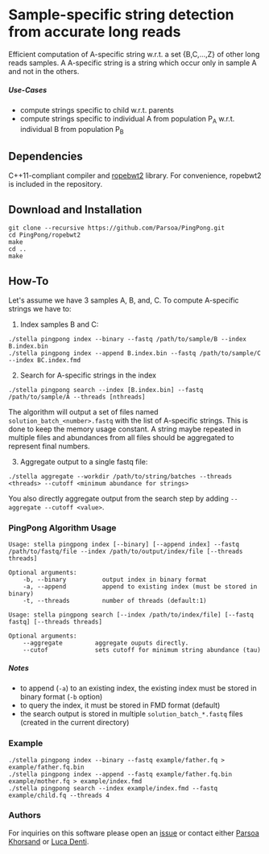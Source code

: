 # Sample-specific string detection from accurate long reads
Efficient computation of A-specific string w.r.t. a set {B,C,...,Z} of other long reads samples. A A-specific string is a string which occur only in sample A and not in the others. 

##### Use-Cases
* compute strings specific to child w.r.t. parents
* compute strings specific to individual A from population P<sub>A</sub> w.r.t. individual B from population P<sub>B</sub>

## Dependencies

C++11-compliant compiler and [ropebwt2](https://github.com/lh3/ropebwt2) library. For convenience, ropebwt2 is included in the repository.

## Download and Installation
```
git clone --recursive https://github.com/Parsoa/PingPong.git
cd PingPong/ropebwt2
make
cd ..
make
```

## How-To
Let's assume we have 3 samples A, B, and, C. To compute A-specific strings we have to:

1. Index samples B and C:
```
./stella pingpong index --binary --fastq /path/to/sample/B --index B.index.bin
./stella pingpong index --append B.index.bin --fastq /path/to/sample/C --index BC.index.fmd
```
2. Search for A-specific strings in the index
```
./stella pingpong search --index [B.index.bin] --fastq /path/to/sample/A --threads [nthreads]
```

The algorithm will output a set of files named `solution_batch_<number>.fastq` with the list of A-specific strings. This is done to keep the memory usage constant. A string maybe repeated in multiple files and abundances from all files should be aggregated to represent final numbers.

3. Aggregate output to a single fastq file:
```
./stella aggregate --workdir /path/to/string/batches --threads <threads> --cutoff <minimum abundance for strings>
```

You also directly aggregate output from the search step by adding `--aggregate --cutoff <value>`.

### PingPong Algorithm Usage
```
Usage: stella pingpong index [--binary] [--append index] --fastq /path/to/fastq/file --index /path/to/output/index/file [--threads threads]

Optional arguments:
    -b, --binary          output index in binary format
    -a, --append          append to existing index (must be stored in binary)
    -t, --threads         number of threads (default:1)

Usage: stella pingpong search [--index /path/to/index/file] [--fastq fastq] [--threads threads]

Optional arguments:
    --aggregate         aggregate ouputs directly.
    --cutof             sets cutoff for minimum string abundance (tau)
```

##### Notes
* to append (`-a`) to an existing index, the existing index must be stored in binary format (`-b` option)
* to query the index, it must be stored in FMD format (default)
* the search output is stored in multiple `solution_batch_*.fastq` files (created in the current directory)

### Example

```
./stella pingpong index --binary --fastq example/father.fq > example/father.fq.bin
./stella pingpong index --append --fastq example/father.fq.bin example/mother.fq > example/index.fmd
./stella pingpong search --index example/index.fmd --fastq example/child.fq --threads 4
 ```
 
 ### Authors
 For inquiries on this software please open an [issue](https://github.com/Parsoa/Variation-Discovery/issues) or contact either [Parsoa Khorsand](https://github.com/parsoa) or [Luca Denti](https://github.com/ldenti/).
